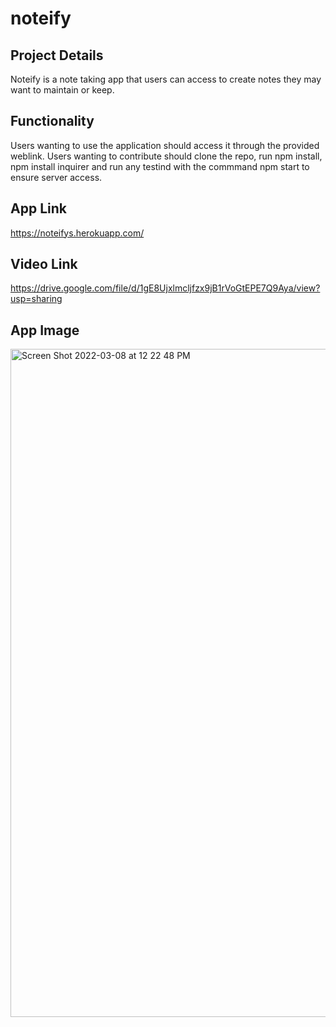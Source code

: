 # noteify

## Project Details

Noteify is a note taking app that users can access to create notes they may want to maintain or keep. 

## Functionality

Users wanting to use the application should access it through the provided weblink. Users wanting to 
contribute should clone the repo, run npm install, npm install inquirer and run any testind with the 
commmand npm start to ensure server access.

## App Link

https://noteifys.herokuapp.com/

## Video Link
https://drive.google.com/file/d/1gE8Ujxlmcljfzx9jB1rVoGtEPE7Q9Aya/view?usp=sharing




## App Image 

<img width="1069" alt="Screen Shot 2022-03-08 at 12 22 48 PM" src="https://user-images.githubusercontent.com/92187341/157292202-032ab08a-58c8-41da-a127-c2c748a4b71c.png">
